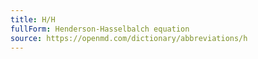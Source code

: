 ```yaml
---
title: H/H
fullForm: Henderson-Hasselbalch equation
source: https://openmd.com/dictionary/abbreviations/h
---
```

